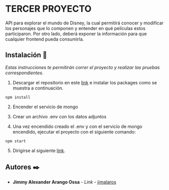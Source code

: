# TERCER PROYECTO

API para explorar el mundo de Disney, la cual permitirá conocer y modificar los personajes que lo componen y entender en qué películas estos participaron. Por otro lado, deberá exponer la información para que cualquier frontend pueda consumirla. 

## Instalación 🔧

_Estas instrucciones te permitirán correr el proyecto y realizar las pruebas correspondientes._

1. Descargar el repositorio en este [link](https://github.com/jimalaros/alkemy-backend) e instalar los packages como se muestra a continuación.

```
npm install
```

2. Encender el servicio de mongo

3. Crear un archivo .env con los datos adjuntos

4. Una vez encendido creado el .env y con el servicio de mongo encendido, ejecutar el proyecto con el siguiente comando:

```
npm start
```

5. Dirigirse al siguiente [link](http://localhost:5000/api).

## Autores ✒️

* **Jimmy Alexander Arango Ossa** - *Link* - [jimalaros](https://github.com/jimalaros/alkemy-backend)
